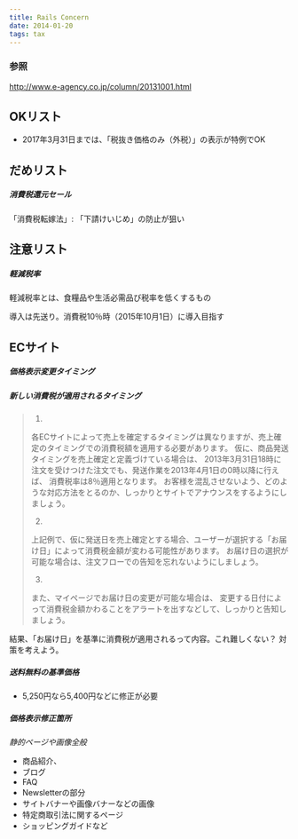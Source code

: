 ```yaml
---
title: Rails Concern
date: 2014-01-20
tags: tax
---
```


### 参照

<http://www.e-agency.co.jp/column/20131001.html>


## OKリスト

* 2017年3月31日までは、「税抜き価格のみ（外税）」の表示が特例でOK

## だめリスト

#####  消費税還元セール

「消費税転嫁法」: 「下請けいじめ」の防止が狙い

## 注意リスト

##### 軽減税率

軽減税率とは、食糧品や生活必需品び税率を低くするもの

導入は先送り。消費税10％時（2015年10月1日）に導入目指す


## ECサイト

##### 価格表示変更タイミング

##### 新しい消費税が適用されるタイミング

> 1.
> 各ECサイトによって売上を確定するタイミングは異なりますが、売上確定のタイミングでの消費税額を適用する必要があります。
> 仮に、商品発送タイミングを売上確定と定義づけている場合は、
> 2013年3月31日18時に注文を受けつけた注文でも、発送作業を2013年4月1日の0時以降に行えば、
> 消費税率は8％適用となります。
> お客様を混乱させないよう、どのような対応方法をとるのか、しっかりとサイトでアナウンスをするようにしましょう。
>
> 2.
> 上記例で、仮に発送日を売上確定とする場合、ユーザーが選択する「お届け日」によって消費税金額が変わる可能性があります。
> お届け日の選択が可能な場合は、注文フローでの告知を忘れないようにしましょう。
>
> 3.
> また、マイページでお届け日の変更が可能な場合は、
> 変更する日付によって消費税金額かわることをアラートを出すなどして、しっかりと告知しましょう。


結果、「お届け日」を基準に消費税が適用されるって内容。これ難しくない？
対策を考えよう。


##### 送料無料の基準価格

* 5,250円なら5,400円などに修正が必要

##### 価格表示修正箇所

*静的ページや画像全般*

* 商品紹介、
* ブログ
* FAQ
* Newsletterの部分
* サイトバナーや画像バナーなどの画像
* 特定商取引法に関するページ
* ショッピングガイドなど









